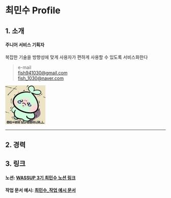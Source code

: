 # 최민수 Profile   
## 1. 소개
#### 주니어 서비스 기획자   
복잡한 기술을 방향성에 맞게 사용자가 편하게 사용할 수 있도록 서비스화한다

> e-mail   
fish941030@gmail.com   
fish_1030@naver.com


<img src="adult.jpg" width="25%" height="25%" title="px(픽셀) 크기 설정" alt="adult"></img>

---

## 2. 경력

## 3. 링크
#### 노션: [WASSUP 3기 최민수 노션 링크](https://zrr.kr/pmjM)   
#### 작업 문서 예시: [최민수_작업 예시 문서](https://drive.google.com/file/d/1F8q1rBDox9MRPm3LDAcegbqIgmT-zl7z/view?usp=sharing)   


